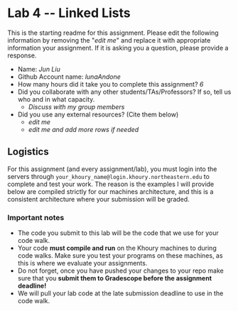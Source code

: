 # Lab 4 -- Linked Lists

This is the starting readme for this assignment.  Please edit the following information by removing the "*edit me*" and replace it with appropriate information your assignment. If it is asking you a question, please provide a response.

- Name: *Jun Liu*
- Github Account name: *lunaAndone*
- How many hours did it take you to complete this assignment? *6*
- Did you collaborate with any other students/TAs/Professors? If so, tell us who and in what capacity.
  - *Discuss with my group members*
- Did you use any external resources? (Cite them below)
  - *edit me*
  - *edit me and add more rows if needed*

## Logistics

For this assignment (and every assignment/lab), you must login into the servers through `your_khoury_name@login.khoury.northeastern.edu` to complete and test your work. The reason is the examples I will provide below are compiled strictly for our machines architecture, and this is a consistent architecture where your submission will be graded.

### Important notes

* The code you submit to this lab will be the code that we use for your code walk. 
* Your code **must compile and run** on the Khoury machines to during code walks. Make sure you test your programs on these machines, as this is where we evaluate your assignments.
* Do not forget, once you have pushed your changes to your repo make sure that you **submit them to Gradescope before the assignment deadline!** 
* We will pull your lab code at the late submission deadline to use in the code walk.

